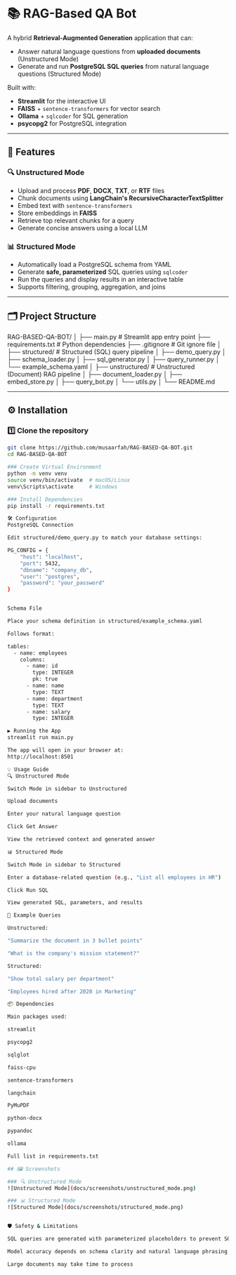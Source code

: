 # 📚 RAG-Based QA Bot

A hybrid **Retrieval-Augmented Generation** application that can:
- Answer natural language questions from **uploaded documents** (Unstructured Mode)
- Generate and run **PostgreSQL SQL queries** from natural language questions (Structured Mode)

Built with:
- **Streamlit** for the interactive UI
- **FAISS** + `sentence-transformers` for vector search
- **Ollama** + `sqlcoder` for SQL generation
- **psycopg2** for PostgreSQL integration

---

## 📌 Features
### 🔍 Unstructured Mode
- Upload and process **PDF**, **DOCX**, **TXT**, or **RTF** files
- Chunk documents using **LangChain's RecursiveCharacterTextSplitter**
- Embed text with `sentence-transformers`
- Store embeddings in **FAISS**
- Retrieve top relevant chunks for a query
- Generate concise answers using a local LLM

### 📊 Structured Mode
- Automatically load a PostgreSQL schema from YAML
- Generate **safe, parameterized** SQL queries using `sqlcoder`
- Run the queries and display results in an interactive table
- Supports filtering, grouping, aggregation, and joins

---

## 🗂 Project Structure
RAG-BASED-QA-BOT/
│
├── main.py # Streamlit app entry point
├── requirements.txt # Python dependencies
├── .gitignore # Git ignore file
│
├── structured/ # Structured (SQL) query pipeline
│ ├── demo_query.py
│ ├── schema_loader.py
│ ├── sql_generator.py
│ ├── query_runner.py
│ └── example_schema.yaml
│
├── unstructured/ # Unstructured (Document) RAG pipeline
│ ├── document_loader.py
│ ├── embed_store.py
│ ├── query_bot.py
│ └── utils.py
│
└── README.md


---

## ⚙️ Installation

### 1️⃣ Clone the repository
```bash
git clone https://github.com/musaarfah/RAG-BASED-QA-BOT.git
cd RAG-BASED-QA-BOT

### Create Virtual Environment
python -m venv venv
source venv/bin/activate  # macOS/Linux
venv\Scripts\activate     # Windows

### Install Dependencies
pip install -r requirements.txt

🛠 Configuration
PostgreSQL Connection

Edit structured/demo_query.py to match your database settings:

PG_CONFIG = {
    "host": "localhost",
    "port": 5432,
    "dbname": "company_db",
    "user": "postgres",
    "password": "your_password"
}


Schema File

Place your schema definition in structured/example_schema.yaml

Follows format:

tables:
  - name: employees
    columns:
      - name: id
        type: INTEGER
        pk: true
      - name: name
        type: TEXT
      - name: department
        type: TEXT
      - name: salary
        type: INTEGER

▶️ Running the App
streamlit run main.py

The app will open in your browser at:
http://localhost:8501

💡 Usage Guide
🔍 Unstructured Mode

Switch Mode in sidebar to Unstructured

Upload documents

Enter your natural language question

Click Get Answer

View the retrieved context and generated answer

📊 Structured Mode

Switch Mode in sidebar to Structured

Enter a database-related question (e.g., "List all employees in HR")

Click Run SQL

View generated SQL, parameters, and results

🧠 Example Queries

Unstructured:

"Summarize the document in 3 bullet points"

"What is the company's mission statement?"

Structured:

"Show total salary per department"

"Employees hired after 2020 in Marketing"

📦 Dependencies

Main packages used:

streamlit

psycopg2

sqlglot

faiss-cpu

sentence-transformers

langchain

PyMuPDF

python-docx

pypandoc

ollama

Full list in requirements.txt

## 🖼 Screenshots

### 🔍 Unstructured Mode
![Unstructured Mode](docs/screenshots/unstructured_mode.png)

### 📊 Structured Mode
![Structured Mode](docs/screenshots/structured_mode.png)


🛡 Safety & Limitations

SQL queries are generated with parameterized placeholders to prevent SQL injection

Model accuracy depends on schema clarity and natural language phrasing

Large documents may take time to process

